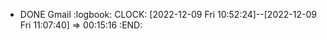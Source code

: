 - DONE Gmail
  :logbook:
  CLOCK: [2022-12-09 Fri 10:52:24]--[2022-12-09 Fri 11:07:40] =>  00:15:16
  :END:
